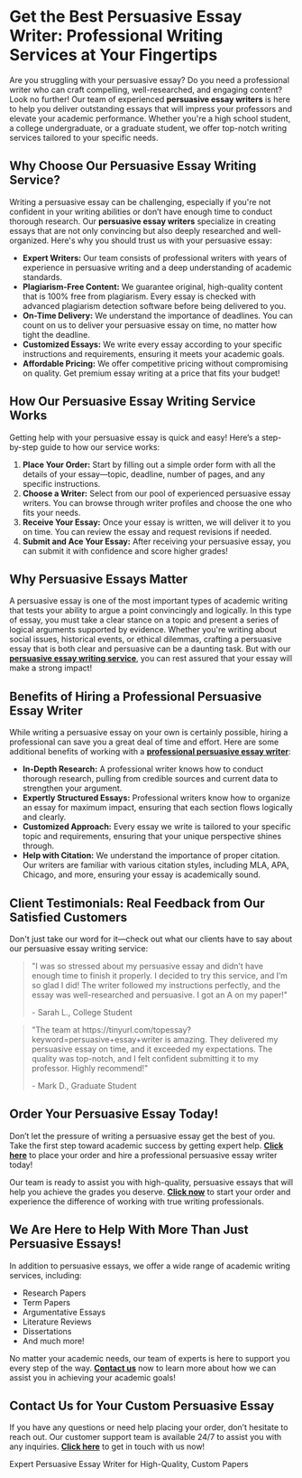 <h1>Get the Best Persuasive Essay Writer: Professional Writing Services at Your Fingertips</h1>

<p>Are you struggling with your persuasive essay? Do you need a professional writer who can craft compelling, well-researched, and engaging content? Look no further! Our team of experienced <strong>persuasive essay writers</strong> is here to help you deliver outstanding essays that will impress your professors and elevate your academic performance. Whether you're a high school student, a college undergraduate, or a graduate student, we offer top-notch writing services tailored to your specific needs.</p>

<h2>Why Choose Our Persuasive Essay Writing Service?</h2>

<p>Writing a persuasive essay can be challenging, especially if you're not confident in your writing abilities or don’t have enough time to conduct thorough research. Our <strong>persuasive essay writers</strong> specialize in creating essays that are not only convincing but also deeply researched and well-organized. Here's why you should trust us with your persuasive essay:</p>

<ul>
    <li><strong>Expert Writers:</strong> Our team consists of professional writers with years of experience in persuasive writing and a deep understanding of academic standards.</li>
    <li><strong>Plagiarism-Free Content:</strong> We guarantee original, high-quality content that is 100% free from plagiarism. Every essay is checked with advanced plagiarism detection software before being delivered to you.</li>
    <li><strong>On-Time Delivery:</strong> We understand the importance of deadlines. You can count on us to deliver your persuasive essay on time, no matter how tight the deadline.</li>
    <li><strong>Customized Essays:</strong> We write every essay according to your specific instructions and requirements, ensuring it meets your academic goals.</li>
    <li><strong>Affordable Pricing:</strong> We offer competitive pricing without compromising on quality. Get premium essay writing at a price that fits your budget!</li>
</ul>

<h2>How Our Persuasive Essay Writing Service Works</h2>

<p>Getting help with your persuasive essay is quick and easy! Here’s a step-by-step guide to how our service works:</p>

<ol>
    <li><strong>Place Your Order:</strong> Start by filling out a simple order form with all the details of your essay—topic, deadline, number of pages, and any specific instructions.</li>
    <li><strong>Choose a Writer:</strong> Select from our pool of experienced persuasive essay writers. You can browse through writer profiles and choose the one who fits your needs.</li>
    <li><strong>Receive Your Essay:</strong> Once your essay is written, we will deliver it to you on time. You can review the essay and request revisions if needed.</li>
    <li><strong>Submit and Ace Your Essay:</strong> After receiving your persuasive essay, you can submit it with confidence and score higher grades!</li>
</ol>

<h2>Why Persuasive Essays Matter</h2>

<p>A persuasive essay is one of the most important types of academic writing that tests your ability to argue a point convincingly and logically. In this type of essay, you must take a clear stance on a topic and present a series of logical arguments supported by evidence. Whether you're writing about social issues, historical events, or ethical dilemmas, crafting a persuasive essay that is both clear and persuasive can be a daunting task. But with our <a href="https://tinyurl.com/topessay?keyword=persuasive+essay+writer" target="_blank"><strong>persuasive essay writing service</strong></a>, you can rest assured that your essay will make a strong impact!</p>

<h2>Benefits of Hiring a Professional Persuasive Essay Writer</h2>

<p>While writing a persuasive essay on your own is certainly possible, hiring a professional can save you a great deal of time and effort. Here are some additional benefits of working with a <a href="https://tinyurl.com/topessay?keyword=persuasive+essay+writer" target="_blank"><strong>professional persuasive essay writer</strong></a>:</p>

<ul>
    <li><strong>In-Depth Research:</strong> A professional writer knows how to conduct thorough research, pulling from credible sources and current data to strengthen your argument.</li>
    <li><strong>Expertly Structured Essays:</strong> Professional writers know how to organize an essay for maximum impact, ensuring that each section flows logically and clearly.</li>
    <li><strong>Customized Approach:</strong> Every essay we write is tailored to your specific topic and requirements, ensuring that your unique perspective shines through.</li>
    <li><strong>Help with Citation:</strong> We understand the importance of proper citation. Our writers are familiar with various citation styles, including MLA, APA, Chicago, and more, ensuring your essay is academically sound.</li>
</ul>

<h2>Client Testimonials: Real Feedback from Our Satisfied Customers</h2>

<p>Don't just take our word for it—check out what our clients have to say about our persuasive essay writing service:</p>

<blockquote>
    <p>"I was so stressed about my persuasive essay and didn’t have enough time to finish it properly. I decided to try this service, and I’m so glad I did! The writer followed my instructions perfectly, and the essay was well-researched and persuasive. I got an A on my paper!"</p>
    <footer>- Sarah L., College Student</footer>
</blockquote>

<blockquote>
    <p>"The team at https://tinyurl.com/topessay?keyword=persuasive+essay+writer is amazing. They delivered my persuasive essay on time, and it exceeded my expectations. The quality was top-notch, and I felt confident submitting it to my professor. Highly recommend!"</p>
    <footer>- Mark D., Graduate Student</footer>
</blockquote>

<h2>Order Your Persuasive Essay Today!</h2>

<p>Don’t let the pressure of writing a persuasive essay get the best of you. Take the first step toward academic success by getting expert help. <a href="https://tinyurl.com/topessay?keyword=persuasive+essay+writer" target="_blank"><strong>Click here</strong></a> to place your order and hire a professional persuasive essay writer today!</p>

<p>Our team is ready to assist you with high-quality, persuasive essays that will help you achieve the grades you deserve. <a href="https://tinyurl.com/topessay?keyword=persuasive+essay+writer" target="_blank"><strong>Click now</strong></a> to start your order and experience the difference of working with true writing professionals.</p>

<h2>We Are Here to Help With More Than Just Persuasive Essays!</h2>

<p>In addition to persuasive essays, we offer a wide range of academic writing services, including:</p>
<ul>
    <li>Research Papers</li>
    <li>Term Papers</li>
    <li>Argumentative Essays</li>
    <li>Literature Reviews</li>
    <li>Dissertations</li>
    <li>And much more!</li>
</ul>

<p>No matter your academic needs, our team of experts is here to support you every step of the way. <a href="https://tinyurl.com/topessay?keyword=persuasive+essay+writer" target="_blank"><strong>Contact us</strong></a> now to learn more about how we can assist you in achieving your academic goals!</p>

<h2>Contact Us for Your Custom Persuasive Essay</h2>

<p>If you have any questions or need help placing your order, don’t hesitate to reach out. Our customer support team is available 24/7 to assist you with any inquiries. <a href="https://tinyurl.com/topessay?keyword=persuasive+essay+writer" target="_blank"><strong>Click here</strong></a> to get in touch with us now!</p>
Expert Persuasive Essay Writer for High-Quality, Custom Papers

